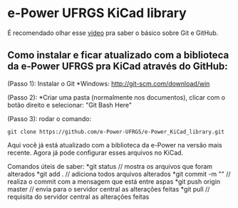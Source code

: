 # e-Power UFRGS KiCad library

É recomendado olhar esse [vídeo](https://www.youtube.com/watch?v=SWYqp7iY_Tc) pra saber o básico sobre Git e GitHub.

## Como instalar e ficar atualizado com a biblioteca da e-Power UFRGS pra KiCad através do GitHub:

(Passo 1): Instalar o Git
*Windows: http://git-scm.com/download/win

(Passo 2):
*Criar uma pasta (normalmente nos documentos), clicar com o botão direito e selecionar: "Git Bash Here"

(Passo 3): rodar o comando:
```
git clone https://github.com/e-Power-UFRGS/e-Power_KiCad_library.git
```

Aqui você já está atualizado com a biblioteca da e-Power na versão mais recente. Agora já pode configurar esses arquivos no KiCad.

Comandos úteis de saber:
*git status                  // mostra os arquivos que foram alterados
*git add .                   // adiciona todos arquivos alterados
*git commit -m "<message>"   // realiza o commit com a mensagem que está entre aspas
*git push origin master      // envia para o servidor central as alterações feitas
*git pull                    // requisita do servidor central as alterações feitas

